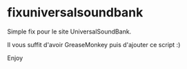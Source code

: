 # fixuniversalsoundbank
Simple fix pour le site UniversalSoundBank.

Il vous suffit d'avoir GreaseMonkey puis d'ajouter ce script :)

Enjoy
